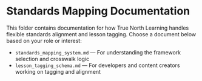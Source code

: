 # Standards Mapping Documentation

This folder contains documentation for how True North Learning handles flexible standards alignment and lesson tagging. Choose a document below based on your role or interest:

- `standards_mapping_system.md` — For understanding the framework selection and crosswalk logic
- `lesson_tagging_schema.md` — For developers and content creators working on tagging and alignment

